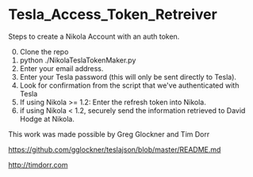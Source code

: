 # Tesla_Access_Token_Retreiver

Steps to create a Nikola Account with an auth token.

0. Clone the repo
1. python ./NikolaTeslaTokenMaker.py
2. Enter your email address.
3. Enter your Tesla password (this will only be sent directly to Tesla).
4. Look for confirmation from the script that we've authenticated with Tesla
5. If using Nikola >= 1.2: Enter the refresh token into Nikola.
6. if using Nikola < 1.2, securely send the information retrieved to David Hodge at Nikola.


This work was made possible by Greg Glockner and Tim Dorr

https://github.com/gglockner/teslajson/blob/master/README.md

http://timdorr.com
